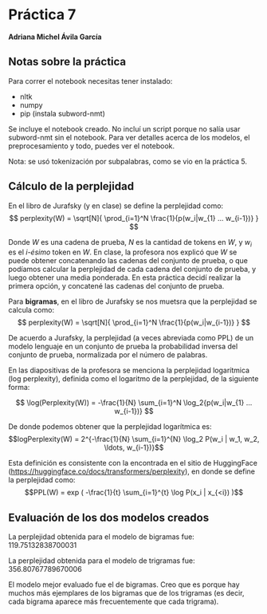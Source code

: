 # Práctica 7
**Adriana Michel Ávila García**

## Notas sobre la práctica 
Para correr el notebook necesitas tener instalado:
- nltk
- numpy
- pip (instala subword-nmt)


Se incluye el notebook creado. No incluí un script porque no salía usar subword-nmt sin el notebook.
Para ver detalles acerca de los modelos, el preprocesamiento y todo, puedes ver el notebook.

Nota: se usó tokenización por subpalabras, como se vio en la práctica 5.

## Cálculo de la perplejidad
En el libro de Jurafsky (y en clase) se define la perplejidad como:
$$ perplexity(W) = \sqrt[N]{ \prod_{i=1}^N \frac{1}{p(w_i|w_{1} ... w_{i-1})} } $$

Donde $W$ es una cadena de prueba, $N$ es la cantidad de tokens en $W$, y $w_i$ es el *i-ésimo* token en $W$. En clase, la profesora nos explicó que $W$ se puede obtener concatenando las cadenas del conjunto de prueba, o que podíamos calcular la perplejidad de cada cadena del conjunto de prueba, y luego obtener una media ponderada. En esta práctica decidí realizar la primera opción, y concatené las cadenas del conjunto de prueba. 

Para **bigramas**, en el libro de Jurafsky se nos muetsra que la perplejidad se calcula como:
$$ perplexity(W) = \sqrt[N]{ \prod_{i=1}^N \frac{1}{p(w_i|w_{i-1})} } $$

De acuerdo a Jurafsky, la perplejidad (a veces abreviada como PPL) de un modelo lenguaje en un conjunto de prueba la probabilidad inversa del conjunto de prueba, normalizada por el número de palabras.

En las diapositivas de la profesora se menciona la perplejidad logarítmica (log perplexity), definida como el logaritmo de la perplejidad, de la siguiente forma:

$$ \log(Perplexity(W)) = -\frac{1}{N} \sum_{i=1}^N \log_2{p(w_i|w_{1} ... w_{i-1})}  $$

De donde podemos obtener que la perplejidad logarítmica es:
$$logPerplexity(W) = 2^{-\frac{1}{N} \sum_{i=1}^{N} \log_2 P(w_i | w_1, w_2, \ldots, w_{i-1})}$$

Esta definición es consistente con la encontrada en el sitio de HuggingFace (https://huggingface.co/docs/transformers/perplexity), en donde se define la perplejidad como:
$$PPL(W) = exp ( -\frac{1}{t} \sum_{i=1}^{t} \log P(x_i | x_{<i}) )$$

## Evaluación de los dos modelos creados

La perplejidad obtenida para el modelo de bigramas fue: 119.75132838700031

La perplejidad obtenida para el modelo de trigramas fue: 356.80767789670006

El modelo mejor evaluado fue el de bigramas. Creo que es porque hay muchos más ejemplares de los bigramas que de los trigramas (es decir, cada bigrama aparece más frecuentemente que cada trigrama).
